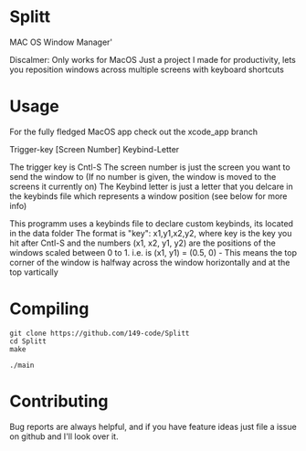 # Splitt

MAC OS Window Manager'

Discalmer: Only works for MacOS
Just a project I made for productivity, lets you reposition windows across multiple screens with keyboard shortcuts

# Usage
For the fully fledged MacOS app check out the xcode_app branch

Trigger-key \[Screen Number\] Keybind-Letter

The trigger key is Cntl-S
The screen number is just the screen you want to send the window to (If no number is given, the window is moved to the screens it currently on)
The Keybind letter is just a letter that you delcare in the keybinds file which represents a window position (see below for more info)

This programm uses a keybinds file to declare custom keybinds, its located in the data folder
The format is "key": x1,y1,x2,y2, where key is the key you hit after Cntl-S and the numbers (x1, x2, y1, y2) are the positions of the windows scaled between 0 to 1.
i.e. is (x1, y1) = (0.5, 0) - This means the top corner of the window is halfway across the window horizontally and at the top vartically

# Compiling
    git clone https://github.com/149-code/Splitt
    cd Splitt
    make
    
    ./main

# Contributing

Bug reports are always helpful, and if you have feature ideas just file a issue on github and I'll look over it.

